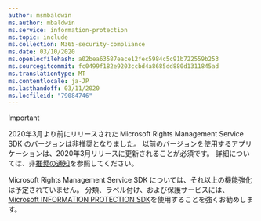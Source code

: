 ```yaml
---
author: msmbaldwin
ms.author: mbaldwin
ms.service: information-protection
ms.topic: include
ms.collection: M365-security-compliance
ms.date: 03/10/2020
ms.openlocfilehash: a02bea63587eace12fec5984c5c91b722559b253
ms.sourcegitcommit: fc0499f182e9203ccbd4a8685dd880d1311845ad
ms.translationtype: MT
ms.contentlocale: ja-JP
ms.lasthandoff: 03/11/2020
ms.locfileid: "79084746"
---
```

> [!IMPORTANT]
> 2020年3月より前にリリースされた Microsoft Rights Management Service SDK のバージョンは非推奨となりました。 以前のバージョンを使用するアプリケーションは、2020年3月リリースに更新されることが必須です。 詳細については、非[推奨の通知](/azure/information-protection/develop/deprecation-notice)を参照してください。
>
> Microsoft Rights Management Service SDK については、それ以上の機能強化は予定されていません。 分類、ラベル付け、および保護サービスには、 [Microsoft INFORMATION PROTECTION SDK](/information-protection/develop/overview.md)を使用することを強くお勧めします。